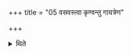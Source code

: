 +++
title = "05 वसवस्त्वा कृण्वन्तु गायत्रेण"

+++

<details><summary>थिते</summary>

वसवस्त्वा कृण्वन्तु गायत्रेण च्छन्दसेति चतुर्भिर्महिष्युखां करोति बहुभार्यस्य । अध्वर्युरेकभार्यस्य ५
</details>
